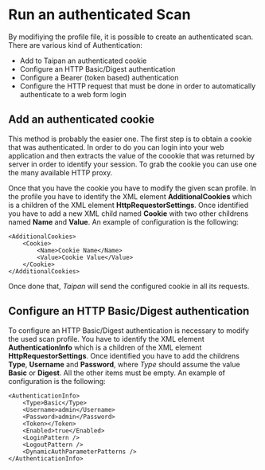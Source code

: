 # Run an authenticated Scan

By modifiying the profile file, it is possible to create an authenticated scan. There are various kind of Authentication:

* Add to Taipan an authenticated cookie
* Configure an HTTP Basic/Digest authentication
* Configure a Bearer (token based) authentication
* Configure the HTTP request that must be done in order to automatically authenticate to a web form login

## Add an authenticated cookie
This method is probably the easier one. The first step is to obtain a cookie that was authenticated. In order to do you can login into your web application and then extracts the value of the coookie that was returned by server in order to identify your session. To grab the cookie you can use one the many available HTTP proxy.

Once that you have the cookie you have to modify the given scan profile. In the profile you have to identify the XML element **AdditionalCookies** which is a children of the XML element **HttpRequestorSettings**. Once identified you have to add a new XML child named **Cookie** with two other childrens named **Name** and **Value**. An example of configuration is the following:

    <AdditionalCookies>
        <Cookie>
            <Name>Cookie Name</Name>
            <Value>Cookie Value</Value>
        </Cookie>
    </AdditionalCookies>
    
Once done that, *Taipan* will send the configured cookie in all its requests.

## Configure an HTTP Basic/Digest authentication
To configure an HTTP Basic/Digest authentication is necessary to modify the used scan profile. You have to identify the XML element **AuthenticationInfo** which is a children of the XML element **HttpRequestorSettings**. Once identified you have to add the childrens **Type**, **Username** and **Password**, where *Type* should assume the value **Basic** or **Digest**. All the other items must be empty. An example of configuration is the following:

    <AuthenticationInfo>
        <Type>Basic</Type>
        <Username>admin</Username>
        <Password>admin</Password>
        <Token></Token>
        <Enabled>true</Enabled>
        <LoginPattern />
        <LogoutPattern />
        <DynamicAuthParameterPatterns />
    </AuthenticationInfo>
